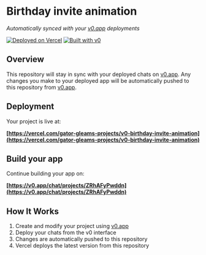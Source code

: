 # Birthday invite animation

*Automatically synced with your [v0.app](https://v0.app) deployments*

[![Deployed on Vercel](https://img.shields.io/badge/Deployed%20on-Vercel-black?style=for-the-badge&logo=vercel)](https://vercel.com/gator-gleams-projects/v0-birthday-invite-animation)
[![Built with v0](https://img.shields.io/badge/Built%20with-v0.app-black?style=for-the-badge)](https://v0.app/chat/projects/ZRhAFyPwddn)

## Overview

This repository will stay in sync with your deployed chats on [v0.app](https://v0.app).
Any changes you make to your deployed app will be automatically pushed to this repository from [v0.app](https://v0.app).

## Deployment

Your project is live at:

**[https://vercel.com/gator-gleams-projects/v0-birthday-invite-animation](https://vercel.com/gator-gleams-projects/v0-birthday-invite-animation)**

## Build your app

Continue building your app on:

**[https://v0.app/chat/projects/ZRhAFyPwddn](https://v0.app/chat/projects/ZRhAFyPwddn)**

## How It Works

1. Create and modify your project using [v0.app](https://v0.app)
2. Deploy your chats from the v0 interface
3. Changes are automatically pushed to this repository
4. Vercel deploys the latest version from this repository